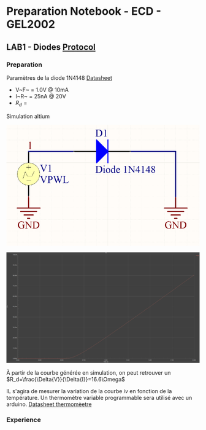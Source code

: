 # Preparation Notebook - ECD - GEL2002



## LAB1 - Diodes [Protocol](GEL2002_Lab1_A19.pdf)

###  Preparation

Paramètres de la diode 1N4148 [Datasheet](1N914-1N4148.pdf)

- V~F~ = 1.0V @ 10mA
- I~R~ = 25nA @ 20V
- $R_d = ​$

Simulation altium

![1548127393013](assets/1548127393013.png)

![1548127586470](assets/1548127586470.png)

À partir de la courbe générée en simulation, on peut retrouver un $R_d=\frac{\Delta{V}}{\Delta{I}}=16.6\Omega$ 

IL s'agira de mesurer la variation de la courbe *iv* en fonction de la température. Un thermomètre variable programmable sera utilisé avec un arduino. [Datasheet thermomèetre](DS18B20.pdf)

### Experience



